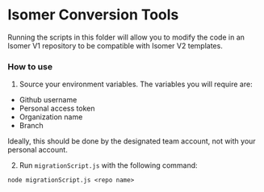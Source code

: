 # Isomer Conversion Tools

Running the scripts in this folder will allow you to modify the code in an Isomer V1 repository to be compatible with Isomer V2 templates.

### How to use
1. Source your environment variables. The variables you will require are:
- Github username
- Personal access token
- Organization name
- Branch

Ideally, this should be done by the designated team account, not with your personal account.

2. Run `migrationScript.js` with the following command:

```
node migrationScript.js <repo name>
```

